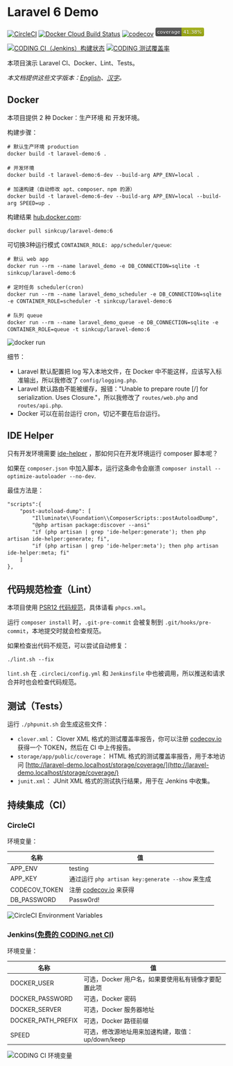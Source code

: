 # Laravel 6 Demo

[![CircleCI](https://circleci.com/gh/sinkcup/laravel-demo/tree/6.x.svg?style=svg)](https://circleci.com/gh/sinkcup/laravel-demo/tree/6.x)
[![Docker Cloud Build Status](https://img.shields.io/docker/cloud/build/sinkcup/laravel-demo.svg)](https://hub.docker.com/r/sinkcup/laravel-demo)
[![codecov](https://codecov.io/gh/sinkcup/laravel-demo/branch/6.x/graph/badge.svg)](https://codecov.io/gh/sinkcup/laravel-demo)
![coverage](https://raw.githubusercontent.com/sinkcup/laravel-demo/6.x/coverage.png)

[![CODING CI（Jenkins）构建状态](https://codes-farm.coding.net/badges/laravel-demo/job/88282/6.x/build.svg)](https://codes-farm.coding.net/p/laravel-demo/ci/job)
[![CODING 测试覆盖率](https://codes-farm.coding.net/p/laravel-demo/git/raw/6.x/coverage.png)](https://m6zlsd.coding-pages.com/coverage/)

本项目演示 Laravel CI、Docker、Lint、Tests。

*本文档提供这些文字版本：[English](README.md)、[汉字](README.zh-CN.md)。*

## Docker

本项目提供 2 种 Docker：生产环境 和 开发环境。

构建步骤：

```
# 默认生产环境 production
docker build -t laravel-demo:6 .

# 开发环境
docker build -t laravel-demo:6-dev --build-arg APP_ENV=local .

# 加速构建（自动修改 apt、composer、npm 的源）
docker build -t laravel-demo:6-dev --build-arg APP_ENV=local --build-arg SPEED=up .
```

构建结果 [hub.docker.com](https://hub.docker.com/r/sinkcup/laravel-demo):

```
docker pull sinkcup/laravel-demo:6
```

可切换3种运行模式 `CONTAINER_ROLE: app/scheduler/queue`:

```
# 默认 web app
docker run --rm --name laravel_demo -e DB_CONNECTION=sqlite -t sinkcup/laravel-demo:6

# 定时任务 scheduler(cron)
docker run --rm --name laravel_demo_scheduler -e DB_CONNECTION=sqlite -e CONTAINER_ROLE=scheduler -t sinkcup/laravel-demo:6

# 队列 queue
docker run --rm --name laravel_demo_queue -e DB_CONNECTION=sqlite -e CONTAINER_ROLE=queue -t sinkcup/laravel-demo:6
```

![docker run](https://user-images.githubusercontent.com/4971414/64695831-a0a50980-d4cf-11e9-978a-e1dbf96ea738.png)

细节：

- Laravel 默认配置把 log 写入本地文件，在 Docker 中不能这样，应该写入标准输出，所以我修改了 `config/logging.php`.
- Laravel 默认路由不能被缓存，报错："Unable to prepare route [/] for serialization. Uses Closure."，所以我修改了 `routes/web.php` and `routes/api.php`.
- Docker 可以在前台运行 cron，切记不要在后台运行。

## IDE Helper

只有开发环境需要 [ide-helper](https://github.com/barryvdh/laravel-ide-helper) ，那如何只在开发环境运行 composer 脚本呢？

如果在 `composer.json` 中加入脚本，运行这条命令会崩溃 `composer install --optimize-autoloader --no-dev`.

最佳方法是：

```
"scripts":{
    "post-autoload-dump": [
        "Illuminate\\Foundation\\ComposerScripts::postAutoloadDump",
        "@php artisan package:discover --ansi"
        "if (php artisan | grep 'ide-helper:generate'); then php artisan ide-helper:generate; fi",
        "if (php artisan | grep 'ide-helper:meta'); then php artisan ide-helper:meta; fi"
    ]
},
```

## 代码规范检查（Lint）

本项目使用 [PSR12 代码规范](https://www.php-fig.org/psr/psr-12/)，具体请看 `phpcs.xml`。

运行 `composer install` 时，`.git-pre-commit` 会被复制到 `.git/hooks/pre-commit`，本地提交时就会检查规范。

如果检查出代码不规范，可以尝试自动修复：

```
./lint.sh --fix
```

`lint.sh` 在 `.circleci/config.yml` 和 `Jenkinsfile` 中也被调用，所以推送和请求合并时也会检查代码规范。

## 测试（Tests）

运行 `./phpunit.sh` 会生成这些文件：

- `clover.xml`： Clover XML 格式的测试覆盖率报告，你可以注册 [codecov.io](https://codecov.io/) 获得一个 TOKEN，然后在 CI 中上传报告。
- `storage/app/public/coverage`： HTML 格式的测试覆盖率报告，用于本地访问 [http://laravel-demo.localhost/storage/coverage/](http://laravel-demo.localhost/storage/coverage/)
- `junit.xml`： JUnit XML 格式的测试执行结果，用于在 Jenkins 中收集。

## 持续集成（CI）

### CircleCI

环境变量：

名称 | 值
-----|--------------
APP_ENV | testing
APP_KEY	| 通过运行 `php artisan key:generate --show` 来生成
CODECOV_TOKEN | 注册 [codecov.io](https://codecov.io/) 来获得
DB_PASSWORD | Passw0rd!

![CircleCI Environment Variables](https://user-images.githubusercontent.com/4971414/64674927-80ac2080-d4a4-11e9-8448-6e9f4a67a128.png)

### Jenkins\([免费的 CODING.net CI](https://coding.net/products/ci?cps_source=PIevZ6Jr)\)

环境变量：

名称 | 值
-----|--------------
DOCKER_USER | 可选，Docker 用户名，如果要使用私有镜像才要配置此项
DOCKER_PASSWORD | 可选，Docker 密码
DOCKER_SERVER | 可选，Docker 服务器地址
DOCKER_PATH_PREFIX | 可选，Docker 路径前缀
SPEED | 可选，修改源地址用来加速构建，取值：up/down/keep

![CODING CI 环境变量](https://user-images.githubusercontent.com/4971414/70202174-d9155600-1753-11ea-9396-b8fd5f15db47.png)
